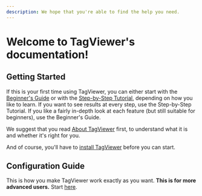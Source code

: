 ```yaml
---
description: We hope that you're able to find the help you need.
---
```


# Welcome to TagViewer's documentation!

## Getting Started

If this is your first time using TagViewer, you can either start with the [Beginner's Guide](beginners-guide/) or with the [Step-by-Step Tutorial](step-by-step-tutorial/), depending on how you like to learn. If you want to see results at every step, use the Step-by-Step Tutorial. If you like a fairly in-depth look at each feature \(but still suitable for beginners\), use the Beginner's Guide.

We suggest that you read [About TagViewer](about-tagviewer.md) first, to understand what it is and whether it's right for you.

And of course, you'll have to [install TagViewer](installation.md) before you can start.

## Configuration Guide

This is how you make TagViewer work exactly as you want. **This is for more advanced users.** Start [here](configuration-guide/).

